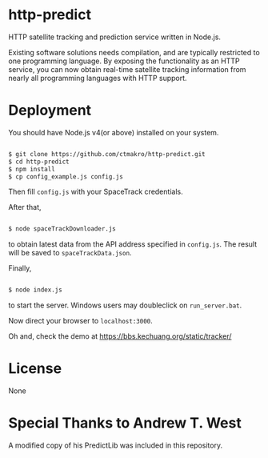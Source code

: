 # http-predict

HTTP satellite tracking and prediction service written in Node.js.

Existing software solutions needs compilation, and are typically restricted to one programming language.
By exposing the functionality as an HTTP service, you can now obtain real-time satellite tracking information from
nearly all programming languages with HTTP support.

# Deployment

You should have Node.js v4(or above) installed on your system.

```bash

$ git clone https://github.com/ctmakro/http-predict.git
$ cd http-predict
$ npm install
$ cp config_example.js config.js

```

Then fill `config.js` with your SpaceTrack credentials.

After that,
```bash

$ node spaceTrackDownloader.js

```
to obtain latest data from the API address specified in `config.js`.
The result will be saved to `spaceTrackData.json`.

Finally,
```bash

$ node index.js

```
to start the server. Windows users may doubleclick on `run_server.bat`.

Now direct your browser to `localhost:3000`.


Oh and, check the demo at <https://bbs.kechuang.org/static/tracker/>

# License

None

# Special Thanks to Andrew T. West

A modified copy of his PredictLib was included in this repository.
